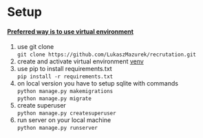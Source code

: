 # Setup

#### [Preferred way is to use virtual environment](https://docs.python.org/3/library/venv.html)  
1. use git clone  
```git clone https://github.com/LukaszMazurek/recrutation.git```
2. create and activate virtual environment [venv](https://docs.python.org/3/library/venv.html) 
3. use pip to install requirements.txt  
```pip install -r requirements.txt```
4. on local version you have to setup sqlite with commands  
```python manage.py makemigrations```  
```python manage.py migrate```
5. create superuser  
```python manage.py createsuperuser```
6. run server on your local machine  
```python manage.py runserver```